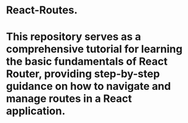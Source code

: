 # React-Routes.
# This repository serves as a comprehensive tutorial for learning the basic fundamentals of React Router, providing step-by-step guidance on how to navigate and manage routes in a React application.

